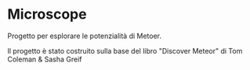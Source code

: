# Microscope
Progetto per esplorare le potenzialità di Metoer.

Il progetto è stato costruito sulla base del libro "Discover Meteor" di Tom Coleman & Sasha Greif
